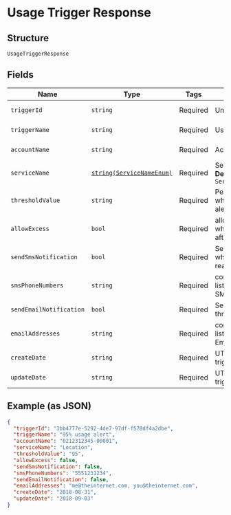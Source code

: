 
# Usage Trigger Response

## Structure

`UsageTriggerResponse`

## Fields

| Name | Type | Tags | Description | Getter | Setter |
|  --- | --- | --- | --- | --- | --- |
| `triggerId` | `string` | Required | Unique usage triggerId | getTriggerId(): string | setTriggerId(string triggerId): void |
| `triggerName` | `string` | Required | Usage trigger name | getTriggerName(): string | setTriggerName(string triggerName): void |
| `accountName` | `string` | Required | Account name | getAccountName(): string | setAccountName(string accountName): void |
| `serviceName` | [`string(ServiceNameEnum)`](../../doc/models/service-name-enum.md) | Required | Service name<br>**Default**: `ServiceNameEnum::LOCATION` | getServiceName(): string | setServiceName(string serviceName): void |
| `thresholdValue` | `string` | Required | Percent of subscription at which trigger will send an alert | getThresholdValue(): string | setThresholdValue(string thresholdValue): void |
| `allowExcess` | `bool` | Required | allowExcess determines whether to restrict usage after exceeds limits | getAllowExcess(): bool | setAllowExcess(bool allowExcess): void |
| `sendSmsNotification` | `bool` | Required | Send SMS (text) alerts when the thresholdValue is reached. | getSendSmsNotification(): bool | setSendSmsNotification(bool sendSmsNotification): void |
| `smsPhoneNumbers` | `string` | Required | comma seperated value of list of Phone numbers for SMS notifications | getSmsPhoneNumbers(): string | setSmsPhoneNumbers(string smsPhoneNumbers): void |
| `sendEmailNotification` | `bool` | Required | Send email alerts when the thresholdValue is reached. | getSendEmailNotification(): bool | setSendEmailNotification(bool sendEmailNotification): void |
| `emailAddresses` | `string` | Required | comma seperated value of list of Email addresses for Email notifications | getEmailAddresses(): string | setEmailAddresses(string emailAddresses): void |
| `createDate` | `string` | Required | UTC Date when the usage trigger was created | getCreateDate(): string | setCreateDate(string createDate): void |
| `updateDate` | `string` | Required | UTC Date when the usage trigger was last updated | getUpdateDate(): string | setUpdateDate(string updateDate): void |

## Example (as JSON)

```json
{
  "triggerId": "3bb4777e-5292-4de7-97df-f578df4a2dbe",
  "triggerName": "95% usage alert",
  "accountName": "0212312345-00001",
  "serviceName": "Location",
  "thresholdValue": "95",
  "allowExcess": false,
  "sendSmsNotification": false,
  "smsPhoneNumbers": "5551231234",
  "sendEmailNotification": false,
  "emailAddresses": "me@theinternet.com, you@theinternet.com",
  "createDate": "2018-08-31",
  "updateDate": "2018-09-03"
}
```

